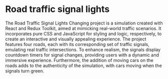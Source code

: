 
# Road traffic signal lights
The Road Traffic Signal Lights Changing project is a simulation created with React and Redux Toolkit, aimed at mimicking real-world traffic scenarios. It incorporates pure CSS and JavaScript for styling and logic, respectively, to create an interactive and visually appealing experience. The project features four roads, each with its corresponding set of traffic signals, emulating real traffic intersections. To enhance realism, the signals display countdown timers for signal changes, providing users with a dynamic and immersive experience. Furthermore, the addition of moving cars on the roads adds to the authenticity of the simulation, with cars moving when the signals turn green.

